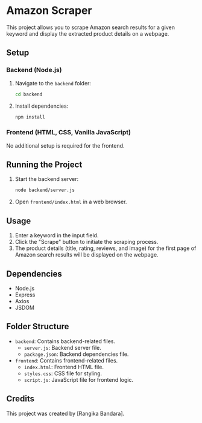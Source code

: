 # Amazon Scraper

This project allows you to scrape Amazon search results for a given keyword and display the extracted product details on a webpage.

## Setup

### Backend (Node.js)

1. Navigate to the `backend` folder:

    ```bash
    cd backend
    ```

2. Install dependencies:

    ```bash
    npm install
    ```

### Frontend (HTML, CSS, Vanilla JavaScript)

No additional setup is required for the frontend.

## Running the Project

1. Start the backend server:

    ```bash
    node backend/server.js
    ```

2. Open `frontend/index.html` in a web browser.

## Usage

1. Enter a keyword in the input field.
2. Click the "Scrape" button to initiate the scraping process.
3. The product details (title, rating, reviews, and image) for the first page of Amazon search results will be displayed on the webpage.

## Dependencies

- Node.js
- Express
- Axios
- JSDOM

## Folder Structure

- `backend`: Contains backend-related files.
  - `server.js`: Backend server file.
  - `package.json`: Backend dependencies file.
- `frontend`: Contains frontend-related files.
  - `index.html`: Frontend HTML file.
  - `styles.css`: CSS file for styling.
  - `script.js`: JavaScript file for frontend logic.

## Credits

This project was created by [Rangika Bandara].

